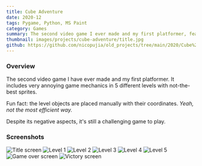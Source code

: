```yaml
---
title: Cube Adventure
date: 2020-12
tags: Pygame, Python, MS Paint
category: Games
summary: The second video game I ever made and my first platformer, featuring 5 challenging levels with annoying game mechanics.
thumbnail: images/projects/cube-adventure/title.jpg
github: https://github.com/nicopujia/old_projects/tree/main/2020/Cube%20Adventure
---
```


### Overview

The second video game I have ever made and my first platformer. It includes very annoying game mechanics in 5 different levels with not-the-best sprites.

Fun fact: the level objects are placed manually with their coordinates. _Yeah, not the most efficient way._

Despite its negative aspects, it's still a challenging game to play.

### Screenshots

![Title screen]({static}/images/projects/cube-adventure/title.jpg)
![Level 1]({static}/images/projects/cube-adventure/level-1.jpg)
![Level 2]({static}/images/projects/cube-adventure/level-2.jpg)
![Level 3]({static}/images/projects/cube-adventure/level-3.jpg)
![Level 4]({static}/images/projects/cube-adventure/level-4.jpg)
![Level 5]({static}/images/projects/cube-adventure/level-5.jpg)
![Game over screen]({static}/images/projects/cube-adventure/game-over.jpg)
![Victory screen]({static}/images/projects/cube-adventure/victory.jpg)

